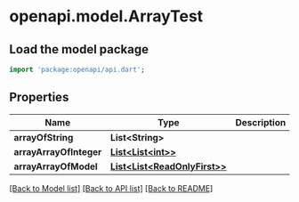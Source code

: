 # openapi.model.ArrayTest

## Load the model package
```dart
import 'package:openapi/api.dart';
```

## Properties
Name | Type | Description | Notes
------------ | ------------- | ------------- | -------------
**arrayOfString** | **List&lt;String&gt;** |  | [optional] 
**arrayArrayOfInteger** | [**List&lt;List&lt;int&gt;&gt;**](List.md) |  | [optional] 
**arrayArrayOfModel** | [**List&lt;List&lt;ReadOnlyFirst&gt;&gt;**](List.md) |  | [optional] 

[[Back to Model list]](../README.md#documentation-for-models) [[Back to API list]](../README.md#documentation-for-api-endpoints) [[Back to README]](../README.md)


